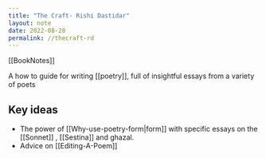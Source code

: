 ```yaml
---
title: "The Craft- Rishi Dastidar"
layout: note
date: 2022-08-28
permalink: //thecraft-rd
---
```


[[BookNotes]] 

A how to guide for writing [[poetry]], full of insightful essays from a variety of poets

## Key ideas

-   The power of [[Why-use-poetry-form|form]] with specific essays on the [[Sonnet]] , [[Sestina]] and ghazal. 
-   Advice on [[Editing-A-Poem]]
